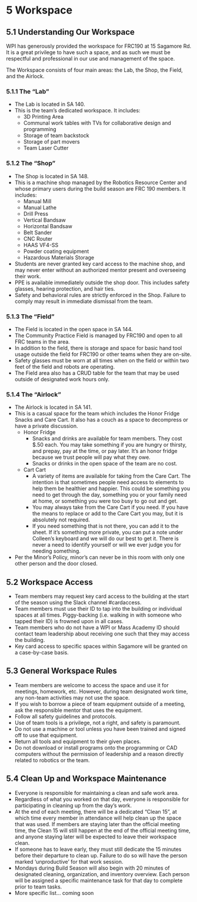 # 5 Workspace 

## 5.1 Understanding Our Workspace
WPI has generously provided the workspace for FRC190 at 15 Sagamore Rd.  It is a great privilege to have such a space, and as such we must be respectful and professional in our use and management of the space.  

The Workspace consists of four main areas: the Lab, the Shop, the Field, and the Airlock.

### 5.1.1 The “Lab”
* The Lab is located in SA 140.  
* This is the team’s dedicated workspace.  It includes:
  * 3D Printing Area
  * Communal work tables with TVs for collaborative design and programming
  * Storage of team backstock 
  * Storage of part movers 
  * Team Laser Cutter
### 5.1.2 The “Shop”
  * The Shop is located in SA 148.
  * This is a machine shop managed by the Robotics Resource Center and whose primary users during the build season are FRC 190 members.  It includes:
    * Manual Mill
    * Manual Lathe
    * Drill Press
    * Vertical Bandsaw
    * Horizontal Bandsaw
    * Belt Sander
    * CNC Router
    * HAAS VF4-SS
    * Powder coating equipment
    * Hazardous Materials Storage
* Students are never granted key card access to the machine shop, and may never enter without an authorized mentor present and overseeing their work.  
* PPE is available immediately outside the shop door.  This includes safety glasses, hearing protection, and hair ties.
* Safety and behavioral rules are strictly enforced in the Shop.  Failure to comply may result in immediate dismissal from the team.  

### 5.1.3 The “Field”
* The Field is located in the open space in SA 144.
* The Community Practice Field is managed by FRC190 and open to all FRC teams in the area.
* In addition to the field, there is storage and space for basic hand tool usage outside the field for FRC190 or other teams when they are on-site.
* Safety glasses must be worn at all times when on the field or within two feet of the field and robots are operating.  
* The Field area also has a CRUD table for the team that may be used outside of designated work hours only.  

### 5.1.4 The “Airlock”
* The Airlock is located in SA 141.
* This is a casual space for the team which includes the Honor Fridge Snacks and Care Cart.  It also has a couch as a space to decompress or have a private discussion.  
  * Honor Fridge
    * Snacks and drinks are available for team members.  They cost $.50 each.  You may take something if you are hungry or thirsty, and prepay, pay at the time, or pay later.  It’s an honor fridge because we trust people will pay what they owe.
    * Snacks or drinks in the open space of the team are no cost.
  * Cart Cart
    * A variety of items are available for taking from the Care Cart.  The intention is that sometimes people need access to elements to help them be healthier and happier.  This could be something you need to get through the day, something you or your family need at home, or something you were too busy to go out and get.
    * You may always take from the Care Cart if you need.   If you have the means to replace or add to the Care Cart you may, but it is absolutely not required.
    * If you need something that is not there, you can add it to the sheet.  If it’s something more private, you can put a note under Colleen’s keyboard and we will do our best to get it.  There is never a need to identify yourself or will we ever judge you for needing something.
* Per the Minor’s Policy, minor’s can never be in this room with only one other person and the door closed.  

## 5.2 Workspace Access
* Team members may request key card access to the building at the start of the season using the Slack channel #cardaccess.  
* Team members must use their ID to tap into the building or individual spaces at all times.  Piggy-backing (i.e. walking in with someone who tapped their ID) is frowned upon in all cases.
* Team members who do not have a WPI or Mass Academy ID should contact team leadership about receiving one such that they may access the building.
* Key card access to specific spaces within Sagamore will be granted on a case-by-case basis.

## 5.3 General Workspace Rules
* Team members are welcome to access the space and use it for meetings, homework, etc.  However, during team designated work time, any non-team activities may not use the space.
* If you wish to borrow a piece of team equipment outside of a meeting, ask the responsible mentor that uses the equipment. 
* Follow all safety guidelines and protocols. 
* Use of team tools is a privilege, not a right, and safety is paramount. 
* Do not use a machine or tool unless you have been trained and signed off to use that equipment. 
* Return all tools and equipment to their given places. 
* Do not download or install programs onto the programming or CAD computers without the permission of leadership and a reason directly related to robotics or the team.

## 5.4 Clean Up and Workspace Maintenance
* Everyone is responsible for maintaining a clean and safe work area.
* Regardless of what you worked on that day, everyone is responsible for participating in cleaning up from the day’s work.
* At the end of each meeting, there will be a dedicated “Clean 15”, at which time every member in attendance will help clean up the space that was used. If members are staying later than the official meeting time, the Clean 15 will still happen at the end of the official meeting time, and anyone staying later will be expected to leave their workspace clean.
* If someone has to leave early, they must still dedicate the 15 minutes before their departure to clean up.  Failure to do so will have the person marked ‘unproductive’ for that work session.
* Mondays during Build Season will also begin with 20 minutes of designated cleaning, organization, and inventory overview.  Each person will be assigned a specific maintenance task for that day to complete prior to team tasks.
* More specific list…  coming soon
